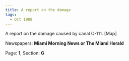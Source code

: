 ```yaml
---  
title: A report on the damage  
tags:  
  - Oct 1988  
---  
```

  
A report on the damage caused by canal C-111. [Map]  
  
Newspapers: **Miami Morning News or The Miami Herald**  
  
Page: **1**, Section: **G** 
